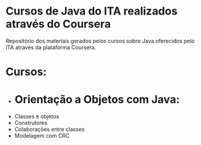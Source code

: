 # Cursos de Java do ITA realizados através do Coursera

Repositório dos materiais gerados pelos cursos sobre Java oferecidos pelo ITA através da plataforma Coursera.
# Cursos:

- # Orientação a Objetos com Java:
- Classes e objetos
- Construtores
- Colaborações entre classes
- Modelagem com CRC
